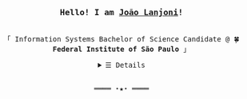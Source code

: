 <h3 align="center"><samp>Hello! I am <b><a rel="nofollow noopener noreferrer" target="_blank" href="https://lanjoni.github.io">João Lanjoni</a>!</b></samp></h3>
<p align="center"><br>
  <samp>
    「 Information Systems Bachelor of Science Candidate @ 🍀 <b>Federal Institute of São Paulo</b> 」<br>
  </samp>
</p>
<details align="center">
   <summary> <samp>&#9776; Details</samp></summary>
   <p align="center">
     <br>
      <a href="https://github.com/lanjoni?tab=repositories" target="_blank"><img alt="Code" src="https://img.shields.io/badge/-code-000000?style=flat-square&logo=Plex&logoColor=white"></a>
      <a href="https://github.com/lanjoni?tab=repositories&language=python" target="_blank"><img alt="Python" src="https://img.shields.io/badge/-Python-3572A5?style=flat-square&logo=Python&logoColor=white"></a>
      <a href="https://github.com/lanjoni?tab=repositories&language=javascript" target="_blank"><img alt="JavaScript" src="https://img.shields.io/badge/-JavaScript-f1e05a?style=flat-square&logo=JavaScript&logoColor=white"></a>
      <a href="https://github.com/lanjoni?tab=repositories&language=c%2B%2B" target="_blank"><img alt="C++" src="https://img.shields.io/badge/-C%2B%2B-f34b7d?style=flat-square&logo=C%2B%2B&logoColor=white"></a>
      <a href="https://github.com/lanjoni?tab=repositories&language=c" target="_blank"><img alt="C" src="https://img.shields.io/badge/-C-808080?style=flat-square&logo=C&logoColor=white"></a>
      <a href="https://github.com/lanjoni?tab=repositories&language=java" target="_blank"><img alt="Java" src="https://img.shields.io/badge/-Java-b07219?style=flat-square&logo=Java&logoColor=white"></a>
      <a href="https://github.com/lanjoni?tab=repositories&language=crystal" target="_blank"><img alt="Crystal" src="https://img.shields.io/badge/-Crystal-000000?style=flat-square&logo=Crystal&logoColor=white"></a>
  <br>
  <img alt="Stats" height="150em" src="https://github-readme-stats.vercel.app/api?username=lanjoni&show_icons=true&theme=tokyonight&bg_color=DEG,001,002,003&hide=contribs"/><br>
     <a href="https://github.com/lanjoni?tab=followers" target="_blank"><img alt="Updates" src="https://img.shields.io/badge/--000000?style=flat-square&logo=RSS&logoColor=white"></a>
     <a href="https://github.com/lanjoni" target="_blank"><img alt="lanjoni" src="https://badges.pufler.dev/visits/lanjoni/lanjoni?logo=GitHub&label=visits&color=success&logoColor=white&style=flat-square"/></a>
     <a href="https://github.com/lanjoni/lanjoni" target="_blank"><img alt="GitHub hits" src="https://img.shields.io/github/last-commit/lanjoni/lanjoni?label=profile%20updated&style=flat-square"></a>
     <br/>
     <div align="center" border-radius="20px"> 
 <a href="https://twitter.com/gutolanjoni" target="_blank"><img src="https://img.shields.io/badge/Twitter-1DA1F2?style=for-the-badge&logo=twitter&logoColor=white&style=flat-square" target="_blank"></a>
  <a href="https://www.instagram.com/gutolanjoni/" target="_blank"><img src="https://img.shields.io/badge/-Instagram-%23E4405F?style=for-the-badge&logo=instagram&logoColor=white&style=flat-square" target="_blank"></a>
   <a href="https://www.linkedin.com/in/joão-augusto-lissoni-lanjoni" target="_blank"><img src="https://img.shields.io/badge/LinkedIn-0077B5?style=for-the-badge&logo=linkedin&logoColor=white&style=flat-square" target="_blank"></a>
  <a href="https://dev.to/guto" target="_blank"><img src="https://img.shields.io/badge/dev.to-0A0A0A?style=for-the-badge&logo=dev.to&logoColor=white&style=flat-square" target="_blank"></a>
 	<a href="https://www.twitch.tv/holly1v4" target="_blank"><img src="https://img.shields.io/badge/Twitch-9146FF?style=for-the-badge&logo=twitch&logoColor=white&style=flat-square" target="_blank"></a>
 <a href="https://discord.gg/5unPwKVETX" target="_blank"><img src="https://img.shields.io/badge/Discord-7289DA?style=for-the-badge&logo=discord&logoColor=white&style=flat-square" target="_blank"></a> 
  <a href = "mailto:joaoaugustolanjoni@gmail.com"><img src="https://img.shields.io/badge/Gmail-D14836?style=for-the-badge&logo=gmail&logoColor=white&style=flat-square" target="_blank"></a>
</div>
  </samp>
  </p>
</details>
<br>
<samp>
  <p align="center">
    ════ ⋆★⋆ ════
  </p>
</samp>
